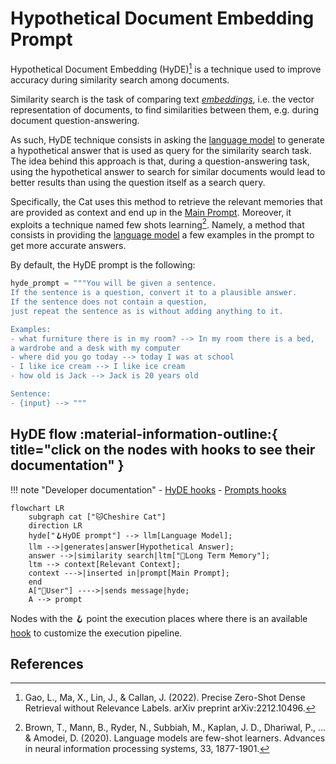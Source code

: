 # Hypothetical Document Embedding Prompt

Hypothetical Document Embedding (HyDE)[^1] is a technique used to improve accuracy during similarity search among documents.

Similarity search is the task of comparing text [*embeddings*](../llm.md#embedding-model), i.e. the vector representation of documents,
to find similarities between them, e.g. during document question-answering.

As such, HyDE technique consists in asking the [language model](../llm.md#completion-model) to generate a hypothetical answer that is used as query for the similarity search task.
The idea behind this approach is that, during a question-answering task, using the hypothetical answer to search for similar documents would lead to better results than using the question itself as a search query.

Specifically, the Cat uses this method to retrieve the relevant memories that are provided as context and end up in the [Main Prompt](main_prompt.md).
Moreover, it exploits a technique named few shots learning[^2].
Namely, a method that consists in providing the [language model](../llm.md#completion-model) a few examples in the prompt to get more accurate answers.

By default, the HyDE prompt is the following:

```python
hyde_prompt = """You will be given a sentence.
If the sentence is a question, convert it to a plausible answer. 
If the sentence does not contain a question, 
just repeat the sentence as is without adding anything to it.

Examples:
- what furniture there is in my room? --> In my room there is a bed, 
a wardrobe and a desk with my computer
- where did you go today --> today I was at school
- I like ice cream --> I like ice cream
- how old is Jack --> Jack is 20 years old

Sentence:
- {input} --> """
```

## HyDE flow :material-information-outline:{ title="click on the nodes with hooks to see their documentation" }

!!! note "Developer documentation"
    - [HyDE hooks](../../technical/plugins/hooks.md)
    - [Prompts hooks](../../technical/plugins/hooks.md)

```mermaid
flowchart LR
    subgraph cat ["🐱Cheshire Cat"]
    direction LR
    hyde["🪝HyDE prompt"] --> llm[Language Model];
    llm -->|generates|answer[Hypothetical Answer];
    answer -->|similarity search|ltm["🐘Long Term Memory"];
    ltm --> context[Relevant Context];
    context --->|inserted in|prompt[Main Prompt];
    end
    A["👤User"] ---->|sends message|hyde;
    A --> prompt
```

Nodes with the :hook: point the execution places where there is an available [hook](../plugins.md) to customize the execution pipeline.

## References

[^1]: Gao, L., Ma, X., Lin, J., & Callan, J. (2022). Precise Zero-Shot Dense Retrieval without Relevance Labels. arXiv preprint arXiv:2212.10496.

[^2]: Brown, T., Mann, B., Ryder, N., Subbiah, M., Kaplan, J. D., Dhariwal, P., ... & Amodei, D. (2020). Language models are few-shot learners. Advances in neural information processing systems, 33, 1877-1901.
